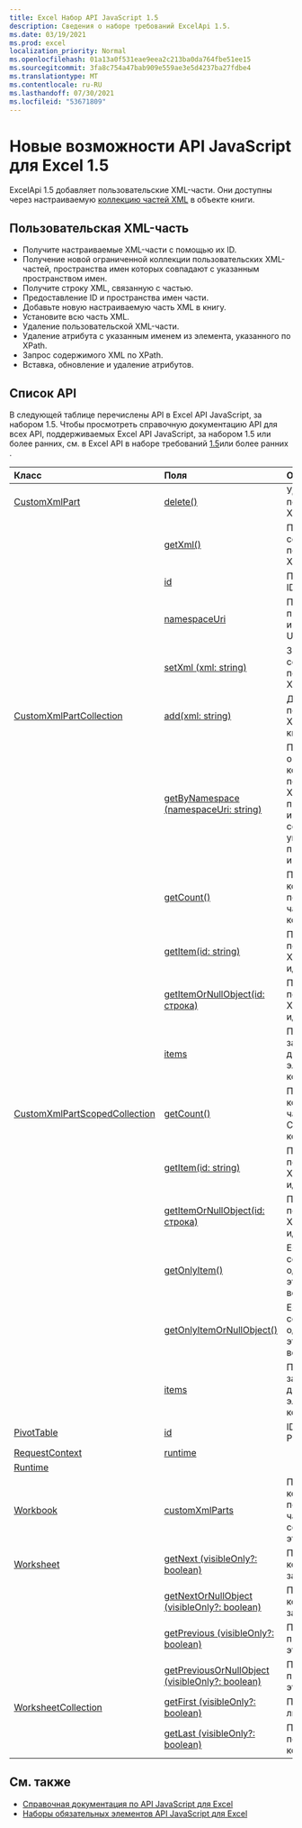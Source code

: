 ```yaml
---
title: Excel Набор API JavaScript 1.5
description: Сведения о наборе требований ExcelApi 1.5.
ms.date: 03/19/2021
ms.prod: excel
localization_priority: Normal
ms.openlocfilehash: 01a13a0f531eae9eea2c213ba0da764fbe51ee15
ms.sourcegitcommit: 3fa8c754a47bab909e559ae3e5d4237ba27fdbe4
ms.translationtype: MT
ms.contentlocale: ru-RU
ms.lasthandoff: 07/30/2021
ms.locfileid: "53671809"
---
```

# <a name="whats-new-in-excel-javascript-api-15"></a>Новые возможности API JavaScript для Excel 1.5

ExcelApi 1.5 добавляет пользовательские XML-части. Они доступны через настраиваемую [коллекцию частей XML](/javascript/api/excel/excel.workbook#customxmlparts) в объекте книги.

## <a name="custom-xml-part"></a>Пользовательская XML-часть

* Получите настраиваемые XML-части с помощью их ID.
* Получение новой ограниченной коллекции пользовательских XML-частей, пространства имен которых совпадают с указанным пространством имен.
* Получите строку XML, связанную с частью.
* Предоставление ID и пространства имен части.
* Добавьте новую настраиваемую часть XML в книгу.
* Установите всю часть XML.
* Удаление пользовательской XML-части.
* Удаление атрибута с указанным именем из элемента, указанного по XPath.
* Запрос содержимого XML по XPath.
* Вставка, обновление и удаление атрибутов.

## <a name="api-list"></a>Список API

В следующей таблице перечислены API в Excel API JavaScript, за набором 1.5. Чтобы просмотреть справочную документацию API для всех API, поддерживаемых Excel API JavaScript, за набором 1.5 или более ранних, см. в Excel API в наборе требований [1.5](/javascript/api/excel?view=excel-js-1.5&preserve-view=true)или более ранних .

| Класс | Поля | Описание |
|:---|:---|:---|
|[CustomXmlPart](/javascript/api/excel/excel.customxmlpart)|[delete()](/javascript/api/excel/excel.customxmlpart#delete__)|Удаляет пользовательскую XML-часть.|
||[getXml()](/javascript/api/excel/excel.customxmlpart#getXml__)|Получает полное содержимое пользовательской XML-части.|
||[id](/javascript/api/excel/excel.customxmlpart#id)|Пользовательский ID части XML.|
||[namespaceUri](/javascript/api/excel/excel.customxmlpart#namespaceUri)|Пользовательское пространство имен XML-части URI.|
||[setXml (xml: string)](/javascript/api/excel/excel.customxmlpart#setXml_xml_)|Задает полное содержимое пользовательской XML-части.|
|[CustomXmlPartCollection](/javascript/api/excel/excel.customxmlpartcollection)|[add(xml: string)](/javascript/api/excel/excel.customxmlpartcollection#add_xml_)|Добавляет новую пользовательскую XML-часть в книгу.|
||[getByNamespace (namespaceUri: string)](/javascript/api/excel/excel.customxmlpartcollection#getByNamespace_namespaceUri_)|Получает новую ограниченную коллекцию пользовательских XML-частей, пространства имен которых совпадают с указанным пространством имен.|
||[getCount()](/javascript/api/excel/excel.customxmlpartcollection#getCount__)|Получает количество пользовательских частей XML в коллекции.|
||[getItem(id: string)](/javascript/api/excel/excel.customxmlpartcollection#getItem_id_)|Получает пользовательскую XML-часть по идентификатору.|
||[getItemOrNullObject(id: строка)](/javascript/api/excel/excel.customxmlpartcollection#getItemOrNullObject_id_)|Получает пользовательскую XML-часть по идентификатору.|
||[items](/javascript/api/excel/excel.customxmlpartcollection#items)|Получает загруженные дочерние элементы в этой коллекции.|
|[CustomXmlPartScopedCollection](/javascript/api/excel/excel.customxmlpartscopedcollection)|[getCount()](/javascript/api/excel/excel.customxmlpartscopedcollection#getCount__)|Получает количество частей CustomXML в этой коллекции.|
||[getItem(id: string)](/javascript/api/excel/excel.customxmlpartscopedcollection#getItem_id_)|Получает пользовательскую XML-часть по идентификатору.|
||[getItemOrNullObject(id: строка)](/javascript/api/excel/excel.customxmlpartscopedcollection#getItemOrNullObject_id_)|Получает пользовательскую XML-часть по идентификатору.|
||[getOnlyItem()](/javascript/api/excel/excel.customxmlpartscopedcollection#getOnlyItem__)|Если коллекция содержит ровно один элемент, этот метод возвращает его.|
||[getOnlyItemOrNullObject()](/javascript/api/excel/excel.customxmlpartscopedcollection#getOnlyItemOrNullObject__)|Если коллекция содержит ровно один элемент, этот метод возвращает его.|
||[items](/javascript/api/excel/excel.customxmlpartscopedcollection#items)|Получает загруженные дочерние элементы в этой коллекции.|
|[PivotTable](/javascript/api/excel/excel.pivottable)|[id](/javascript/api/excel/excel.pivottable#id)|ID of the PivotTable.|
|[RequestContext](/javascript/api/excel/excel.requestcontext)|[runtime](/javascript/api/excel/excel.requestcontext#runtime)||
|[Runtime](/javascript/api/excel/excel.runtime)|||
|[Workbook](/javascript/api/excel/excel.workbook)|[customXmlParts](/javascript/api/excel/excel.workbook#customXmlParts)|Представляет коллекцию пользовательских частей XML, содержащихся в этой книге.|
|[Worksheet](/javascript/api/excel/excel.worksheet)|[getNext (visibleOnly?: boolean)](/javascript/api/excel/excel.worksheet#getNext_visibleOnly_)|Получает таблицу, которая следует за этим.|
||[getNextOrNullObject (visibleOnly?: boolean)](/javascript/api/excel/excel.worksheet#getNextOrNullObject_visibleOnly_)|Получает таблицу, которая следует за этим.|
||[getPrevious (visibleOnly?: boolean)](/javascript/api/excel/excel.worksheet#getPrevious_visibleOnly_)|Получает таблицу, предшествующего этому.|
||[getPreviousOrNullObject (visibleOnly?: boolean)](/javascript/api/excel/excel.worksheet#getPreviousOrNullObject_visibleOnly_)|Получает таблицу, предшествующего этому.|
|[WorksheetCollection](/javascript/api/excel/excel.worksheetcollection)|[getFirst (visibleOnly?: boolean)](/javascript/api/excel/excel.worksheetcollection#getFirst_visibleOnly_)|Получает первый лист в коллекции.|
||[getLast (visibleOnly?: boolean)](/javascript/api/excel/excel.worksheetcollection#getLast_visibleOnly_)|Получает последний лист в коллекции.|

## <a name="see-also"></a>См. также

* [Справочная документация по API JavaScript для Excel](/javascript/api/excel?view=excel-js-1.5&preserve-view=true)
* [Наборы обязательных элементов API JavaScript для Excel](excel-api-requirement-sets.md)
